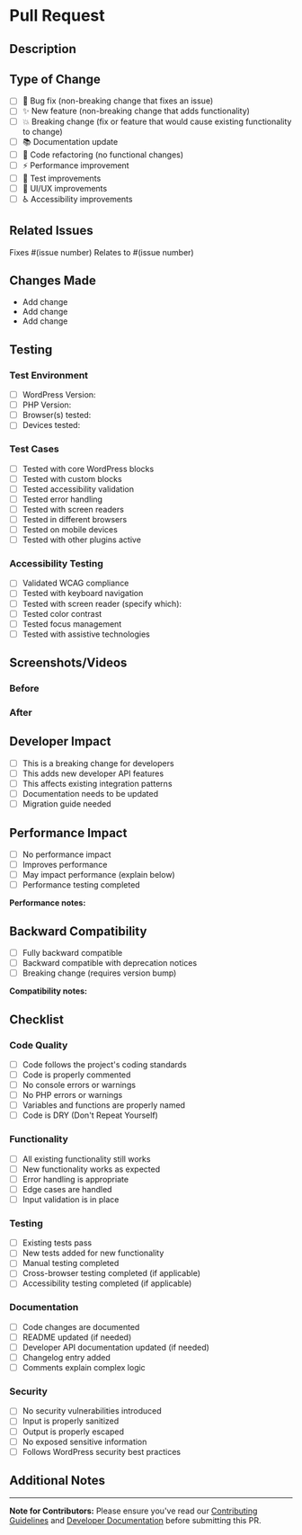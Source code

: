 # Pull Request

## Description

<!-- Provide a brief description of the changes in this PR -->

## Type of Change

<!-- Check the type of change this PR introduces -->

- [ ] 🐛 Bug fix (non-breaking change that fixes an issue)
- [ ] ✨ New feature (non-breaking change that adds functionality)
- [ ] 💥 Breaking change (fix or feature that would cause existing functionality to change)
- [ ] 📚 Documentation update
- [ ] 🔧 Code refactoring (no functional changes)
- [ ] ⚡ Performance improvement
- [ ] 🧪 Test improvements
- [ ] 🎨 UI/UX improvements
- [ ] ♿ Accessibility improvements

## Related Issues

<!-- Link any related issues here -->

Fixes #(issue number)
Relates to #(issue number)

## Changes Made

<!-- Provide a detailed list of changes -->

- Add change
- Add change
- Add change

## Testing

### Test Environment

- [ ] WordPress Version:
- [ ] PHP Version:
- [ ] Browser(s) tested:
- [ ] Devices tested:

### Test Cases

<!-- Describe the testing you performed -->

- [ ] Tested with core WordPress blocks
- [ ] Tested with custom blocks
- [ ] Tested accessibility validation
- [ ] Tested error handling
- [ ] Tested with screen readers
- [ ] Tested in different browsers
- [ ] Tested on mobile devices
- [ ] Tested with other plugins active

### Accessibility Testing

<!-- If this PR affects accessibility features -->

- [ ] Validated WCAG compliance
- [ ] Tested with keyboard navigation
- [ ] Tested with screen reader (specify which):
- [ ] Tested color contrast
- [ ] Tested focus management
- [ ] Tested with assistive technologies

## Screenshots/Videos

<!-- Add screenshots or videos demonstrating the changes -->

### Before

<!-- Screenshots/videos of current behavior -->

### After

<!-- Screenshots/videos of new behavior -->

## Developer Impact

<!-- If this affects the developer API -->

- [ ] This is a breaking change for developers
- [ ] This adds new developer API features
- [ ] This affects existing integration patterns
- [ ] Documentation needs to be updated
- [ ] Migration guide needed

## Performance Impact

<!-- Consider performance implications -->

- [ ] No performance impact
- [ ] Improves performance
- [ ] May impact performance (explain below)
- [ ] Performance testing completed

**Performance notes:**

## Backward Compatibility

- [ ] Fully backward compatible
- [ ] Backward compatible with deprecation notices
- [ ] Breaking change (requires version bump)

**Compatibility notes:**

## Checklist

### Code Quality

- [ ] Code follows the project's coding standards
- [ ] Code is properly commented
- [ ] No console errors or warnings
- [ ] No PHP errors or warnings
- [ ] Variables and functions are properly named
- [ ] Code is DRY (Don't Repeat Yourself)

### Functionality

- [ ] All existing functionality still works
- [ ] New functionality works as expected
- [ ] Error handling is appropriate
- [ ] Edge cases are handled
- [ ] Input validation is in place

### Testing

- [ ] Existing tests pass
- [ ] New tests added for new functionality
- [ ] Manual testing completed
- [ ] Cross-browser testing completed (if applicable)
- [ ] Accessibility testing completed (if applicable)

### Documentation

- [ ] Code changes are documented
- [ ] README updated (if needed)
- [ ] Developer API documentation updated (if needed)
- [ ] Changelog entry added
- [ ] Comments explain complex logic

### Security

- [ ] No security vulnerabilities introduced
- [ ] Input is properly sanitized
- [ ] Output is properly escaped
- [ ] No exposed sensitive information
- [ ] Follows WordPress security best practices

## Additional Notes

<!-- Any additional information that reviewers should know -->

---

**Note for Contributors:** Please ensure you've read our [Contributing Guidelines](CONTRIBUTING.md) and [Developer Documentation](docs/developer-api.md) before submitting this PR.
